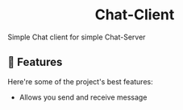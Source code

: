 <h1 align="center" id="title">Chat-Client</h1>

<p id="description">Simple Chat client for simple Chat-Server</p>



<h2>🧐 Features</h2>

Here're some of the project's best features:

*   Allows you send and receive message